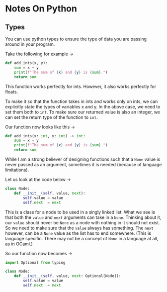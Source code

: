 # Notes On Python

## Types

You can use python types to ensure the type of data you are passing
 around in your program.

Take the following for example ->

```python
def add_ints(x, y):
    sum = x + y
    print(f"The sum of {x} and {y} is {sum}.")
    return sum
```

This function works perfectly for ints. However, it also works perfectly for
 floats.

To make it so that the function takes in ints and works only on ints, we can
 explicitly state the types of variables x and y. In the above case, we need to
 set them both to ```int```. To make sure our returned value is also an
 integer, we can set the return type of the function to ```int```.

Our function now looks like this ->

```python
def add_ints(x: int, y: int) -> int:
    sum = x + y
    print(f"The sum of {x} and {y} is {sum}.")
    return sum
```

While I am a strong believer of designing functions such that a ```None```
 value is never passed as an argument, sometimes it is needed (because of
 language limitations).

Let us look at the code below ->

```python
class Node:
    def __init__(self, value, next):
        self.value = value
        self.next  = next
```

This is a class for a node to be used in a singly linked list. What we see is
 that both the ```value``` and ```next``` arguments can take in a ```None```.
 Thinking about it, our ```value``` should never be ```None``` as a node with
 nothing in it should not exist. So we need to make sure that the ```value```
 always has something. The ```next``` however, can be a ```None``` value as the
 list has to end somewhere. (This is language specific. There may not be a
 concept of ```None``` in a language at all, as in OCaml.)

So our function now becomes ->

```python
import Optional from typing

class Node:
    def __init__(self, value, next: Optional[Node]):
        self.value = value
        self.next  = next
```

